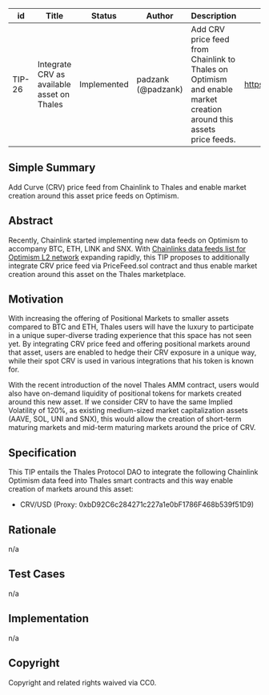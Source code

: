 | id | Title | Status | Author | Description | Discussions to | Created |
| ----------- | ----------- | ----------- | ----------- | ----------- | ----------- | ----------- |
| TIP-26 | Integrate CRV as available asset on Thales | Implemented | padzank (@padzank)| Add CRV price feed from Chainlink to Thales on Optimism and enable market creation around this assets price feeds. | https://discord.gg/rPpPcMXSeU | 2022-02-03
 
## Simple Summary
 
Add Curve (CRV) price feed from Chainlink to Thales and enable market creation around this asset price feeds on Optimism.
 
## Abstract
 
Recently, Chainlink started implementing new data feeds on Optimism to accompany BTC, ETH, LINK and SNX. With [Chainlinks data feeds list for Optimism L2 network](https://docs.chain.link/docs/optimism-price-feeds/) expanding rapidly, this TIP proposes to additionally integrate CRV price feed via PriceFeed.sol contract and thus enable market creation around this asset on the Thales marketplace.
 
## Motivation
 
 With increasing the offering of Positional Markets to smaller assets compared to BTC and ETH, Thales users will have the luxury to participate in a unique super-diverse trading experience that this space has not seen yet. By integrating CRV price feed and offering positional markets around that asset, users are enabled to hedge their CRV exposure in a unique way, while their spot CRV is used in various integrations that his token is known for.
 
With the recent introduction of the novel Thales AMM contract, users would also have on-demand liquidity of positional tokens for markets created around this new asset. If we consider CRV to have the same Implied Volatility of 120%, as existing medium-sized market capitalization assets (AAVE, SOL, UNI and SNX), this would allow the creation of short-term maturing markets and mid-term maturing markets around the price of CRV.
 
## Specification
 
This TIP entails the Thales Protocol DAO to integrate the following Chainlink Optimism data feed into Thales smart contracts and this way enable creation of markets around this asset:
 
 - CRV/USD (Proxy: 0xbD92C6c284271c227a1e0bF1786F468b539f51D9)
 
## Rationale
 
n/a
 
## Test Cases
 
n/a
 
## Implementation
 
n/a
 
## Copyright
 
Copyright and related rights waived via CC0.
